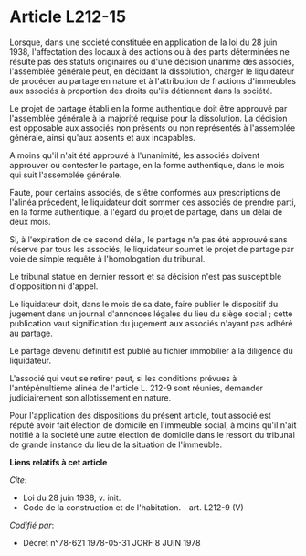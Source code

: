 # Article L212-15

Lorsque, dans une société constituée en application de la loi du 28 juin 1938, l'affectation des locaux à des actions ou à
des parts déterminées ne résulte pas des statuts originaires ou d'une décision unanime des associés, l'assemblée générale
peut, en décidant la dissolution, charger le liquidateur de procéder au partage en nature et à l'attribution de fractions
d'immeubles aux associés à proportion des droits qu'ils détiennent dans la société. 

Le projet de partage établi en la forme authentique doit être approuvé par l'assemblée générale à la majorité requise pour la
dissolution. La décision est opposable aux associés non présents ou non représentés à l'assemblée générale, ainsi qu'aux
absents et aux incapables. 

A moins qu'il n'ait été approuvé à l'unanimité, les associés doivent approuver ou contester le partage, en la forme
authentique, dans le mois qui suit l'assemblée générale. 

Faute, pour certains associés, de s'être conformés aux prescriptions de l'alinéa précédent, le liquidateur doit sommer ces
associés de prendre parti, en la forme authentique, à l'égard du projet de partage, dans un délai de deux mois. 

Si, à l'expiration de ce second délai, le partage n'a pas été approuvé sans réserve par tous les associés, le liquidateur
soumet le projet de partage par voie de simple requête à l'homologation du tribunal. 

Le tribunal statue en dernier ressort et sa décision n'est pas susceptible d'opposition ni d'appel. 

Le liquidateur doit, dans le mois de sa date, faire publier le dispositif du jugement dans un journal d'annonces légales du
lieu du siège social ; cette publication vaut signification du jugement aux associés n'ayant pas adhéré au partage. 

Le partage devenu définitif est publié au fichier immobilier à la diligence du liquidateur. 

L'associé qui veut se retirer peut, si les conditions prévues à l'antépénultième alinéa de l'article L. 212-9 sont réunies,
demander judiciairement son allotissement en nature. 

Pour l'application des dispositions du présent article, tout associé est réputé avoir fait élection de domicile en l'immeuble
social, à moins qu'il n'ait notifié à la société une autre élection de domicile dans le ressort du tribunal de grande
instance du lieu de la situation de l'immeuble.

**Liens relatifs à cet article**

_Cite_:

  - Loi du 28 juin 1938, v. init.
  - Code de la construction et de l'habitation. - art. L212-9 (V)

_Codifié par_:

  - Décret n°78-621 1978-05-31 JORF 8 JUIN 1978
